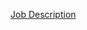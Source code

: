 [Job Description](https://medium.com/christmas-at-work/job-descriptions-for-jesus-santa-and-the-elves-4abb0b9be0f)
